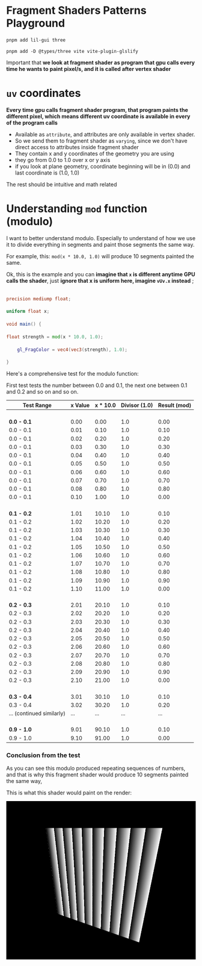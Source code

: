 # Fragment Shaders Patterns Playground

```
pnpm add lil-gui three
```

```
pnpm add -D @types/three vite vite-plugin-glslify
```

Important that **we look at fragment shader as program that gpu calls every time he wants to paint pixel/s, and it is called after vertex shader**

# `uv` coordinates

**Every time gpu calls fragment shader program, that program paints the different pixel, which means different uv coordinate is available in every of the program calls**

- Available as `attribute`, and attributes are only available in vertex shader.
- So we send them to fragment shader as `varying`, since we don't have direct access to attributes inside fragment shader
- They contain x and y coordinates of the geometry you are using
- they go from 0.0 to 1.0 over x or y axis
- if you look at plane geometry, coordinate beginning will be in (0.0) and last coordinate is (1.0, 1.0)

The rest should be intuitive and math related

# Understanding `mod` function (modulo)

I want to better understand modulo. Especially to understand of how we use it to divide everything in segments and paint those segments the same way.

For example, this: `mod(x * 10.0, 1.0)` will produce 10 segments painted the same.

Ok, this is the example and you can **imagine that `x` is different anytime GPU calls the shader**, just **ignore that x is uniform here, imagine `vUv.x` instead** ;

```glsl

precision mediump float;

uniform float x;

void main() {

float strength = mod(x * 10.0, 1.0);

	gl_FragColor = vec4(vec3(strength), 1.0);

}

```

Here's a comprehensive test for the modulo function:

First test tests the number between 0.0 and 0.1, the next one between 0.1 and 0.2 and so on and so on.

| Test Range                | x Value | x \* 10.0 | Divisor (1.0) | Result (mod) |
| ------------------------- | ------- | --------- | ------------- | ------------ |
|                           |         |           |               |              |
|                           |         |           |               |              |
|                           |         |           |               |              |
|                           |         |           |               |              |
| **0.0 - 0.1**             | 0.00    | 0.00      | 1.0           | 0.00         |
| 0.0 - 0.1                 | 0.01    | 0.10      | 1.0           | 0.10         |
| 0.0 - 0.1                 | 0.02    | 0.20      | 1.0           | 0.20         |
| 0.0 - 0.1                 | 0.03    | 0.30      | 1.0           | 0.30         |
| 0.0 - 0.1                 | 0.04    | 0.40      | 1.0           | 0.40         |
| 0.0 - 0.1                 | 0.05    | 0.50      | 1.0           | 0.50         |
| 0.0 - 0.1                 | 0.06    | 0.60      | 1.0           | 0.60         |
| 0.0 - 0.1                 | 0.07    | 0.70      | 1.0           | 0.70         |
| 0.0 - 0.1                 | 0.08    | 0.80      | 1.0           | 0.80         |
| 0.0 - 0.1                 | 0.10    | 1.00      | 1.0           | 0.00         |
|                           |         |           |               |              |
|                           |         |           |               |              |
|                           |         |           |               |              |
|                           |         |           |               |              |
| **0.1 - 0.2**             | 1.01    | 10.10     | 1.0           | 0.10         |
| 0.1 - 0.2                 | 1.02    | 10.20     | 1.0           | 0.20         |
| 0.1 - 0.2                 | 1.03    | 10.30     | 1.0           | 0.30         |
| 0.1 - 0.2                 | 1.04    | 10.40     | 1.0           | 0.40         |
| 0.1 - 0.2                 | 1.05    | 10.50     | 1.0           | 0.50         |
| 0.1 - 0.2                 | 1.06    | 10.60     | 1.0           | 0.60         |
| 0.1 - 0.2                 | 1.07    | 10.70     | 1.0           | 0.70         |
| 0.1 - 0.2                 | 1.08    | 10.80     | 1.0           | 0.80         |
| 0.1 - 0.2                 | 1.09    | 10.90     | 1.0           | 0.90         |
| 0.1 - 0.2                 | 1.10    | 11.00     | 1.0           | 0.00         |
|                           |         |           |               |              |
|                           |         |           |               |              |
|                           |         |           |               |              |
|                           |         |           |               |              |
| **0.2 - 0.3**             | 2.01    | 20.10     | 1.0           | 0.10         |
| 0.2 - 0.3                 | 2.02    | 20.20     | 1.0           | 0.20         |
| 0.2 - 0.3                 | 2.03    | 20.30     | 1.0           | 0.30         |
| 0.2 - 0.3                 | 2.04    | 20.40     | 1.0           | 0.40         |
| 0.2 - 0.3                 | 2.05    | 20.50     | 1.0           | 0.50         |
| 0.2 - 0.3                 | 2.06    | 20.60     | 1.0           | 0.60         |
| 0.2 - 0.3                 | 2.07    | 20.70     | 1.0           | 0.70         |
| 0.2 - 0.3                 | 2.08    | 20.80     | 1.0           | 0.80         |
| 0.2 - 0.3                 | 2.09    | 20.90     | 1.0           | 0.90         |
| 0.2 - 0.3                 | 2.10    | 21.00     | 1.0           | 0.00         |
|                           |         |           |               |              |
|                           |         |           |               |              |
|                           |         |           |               |              |
|                           |         |           |               |              |
| **0.3 - 0.4**             | 3.01    | 30.10     | 1.0           | 0.10         |
| 0.3 - 0.4                 | 3.02    | 30.20     | 1.0           | 0.20         |
| ... (continued similarly) | ...     | ...       | ...           | ...          |
|                           |         |           |               |              |
|                           |         |           |               |              |
|                           |         |           |               |              |
|                           |         |           |               |              |
| **0.9 - 1.0**             | 9.01    | 90.10     | 1.0           | 0.10         |
| 0.9 - 1.0                 | 9.10    | 91.00     | 1.0           | 0.00         |

### Conclusion from the test

As you can see this modulo produced repeating sequences of numbers, and that is why this fragment shader would produce 10 segments painted the same way,

This is what this shader would paint on the render:

![modulo](/images/Screenshot%20from%202024-11-21%2001-41-20.png)
